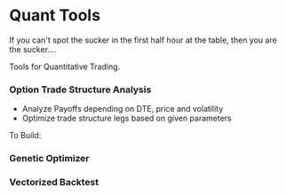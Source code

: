 # Quant Tools
If you can't spot the sucker in the first half hour at the table, then you are the sucker....

Tools for Quantitative Trading.

### Option Trade Structure Analysis
* Analyze Payoffs depending on DTE, price and volatility
* Optimize trade structure legs based on given parameters

To Build:
### Genetic Optimizer
### Vectorized Backtest
